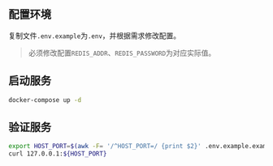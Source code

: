 ## 配置环境

复制文件`.env.example`为`.env`，并根据需求修改配置。

> 必须修改配置`REDIS_ADDR`、`REDIS_PASSWORD`为对应实际值。

## 启动服务

```bash
docker-compose up -d
```

## 验证服务

```bash
export HOST_PORT=$(awk -F= '/^HOST_PORT=/ {print $2}' .env.example.example)
curl 127.0.0.1:${HOST_PORT}
```
